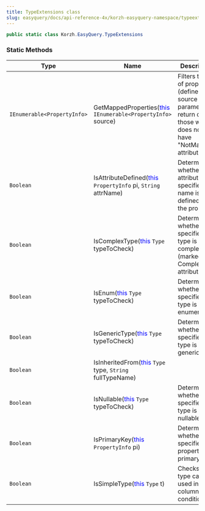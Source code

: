 ```yaml
---
title: TypeExtensions class
slug: easyquery/docs/api-reference-4x/korzh-easyquery-namespace/typeextensions-class
---
```



```csharp
public static class Korzh.EasyQuery.TypeExtensions

```

### Static Methods

| Type | Name | Description | 
| --- | --- | --- | 
| `IEnumerable<PropertyInfo>` | GetMappedProperties(<span style='color: blue'>this</span> `IEnumerable<PropertyInfo>` source) | Filters the list of properties (defined by source parameter) to return only those which does not have "NotMapped" attribute. | 
| `Boolean` | IsAttributeDefined(<span style='color: blue'>this</span> `PropertyInfo` pi, `String` attrName) | Determines whether the attribute with specified name is defined for the property. | 
| `Boolean` | IsComplexType(<span style='color: blue'>this</span> `Type` typeToCheck) | Determines whether the specified type is complex type (marked by ComplexType attribute). | 
| `Boolean` | IsEnum(<span style='color: blue'>this</span> `Type` typeToCheck) | Determines whether the specified type is an enumeration. | 
| `Boolean` | IsGenericType(<span style='color: blue'>this</span> `Type` typeToCheck) | Determines whether the specified type is generic type. | 
| `Boolean` | IsInheritedFrom(<span style='color: blue'>this</span> `Type` type, `String` fullTypeName) |  | 
| `Boolean` | IsNullable(<span style='color: blue'>this</span> `Type` typeToCheck) | Determines whether the specified type is a nullable type. | 
| `Boolean` | IsPrimaryKey(<span style='color: blue'>this</span> `PropertyInfo` pi) | Determines whether specified property is a primary key. | 
| `Boolean` | IsSimpleType(<span style='color: blue'>this</span> `Type` t) | Checks if the type can be used in columns and conditions |